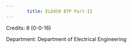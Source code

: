```yaml
---
        title: ELD450 BTP Part-II
---
```

Credits: 8 (0-0-16)

Department: Department of Electrical Engineering

